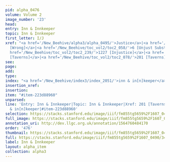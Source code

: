 ```yaml
---
pid: alpha_0476
volume: Volume 2
image_number: '23'
head: 
entry: Inn & Innkeeper
topic: Inn & Innkeeper
first_letter: I/J
xref: "<a href='/New_Beehive/alpha3/alpha_0495/'>Justice</a>|<a href='/New_Beehive/toc_vol2/toc2_058/'>5
  [Wrong]</a>|<a href='/New_Beehive/toc_vol2/toc2_058/'>6 [Unjust Substance]</a>|<a
  href='/New_Beehive/toc_vol2/toc2_239/'>1227 [Injustice]</a>|<a href='/New_Beehive/toc_vol2/toc2_077/'>201
  [Taverns]</a>|<a href='/New_Beehive/toc_vol2/toc2_078/'>201 [Taverns]</a>"
see: 
page: 
add: 
type: 
index: "<a href='/New_Beehive/index3/index_2051/'>inn & in[n]keeper</a>"
insertion_xref: 
insertion: 
item: "#item-223d88960"
unparsed: 
line: 'Entry: Inn & Innkeeper|Topic: Inn & Innkeeper|Xref: 201 [Taverns]|Index: inn
  & in[n]keeper|#item-223d88960'
selection: https://stacks.stanford.edu/image/iiif/fm855tg5659%2F1607_0490/343,2735,3009,558/full/0/default.jpg
full_image: https://stacks.stanford.edu/image/iiif/fm855tg5659%2F1607_0490/full/full/0/default.jpg
annotation_uri: http://dev.llgc.org.uk/annotation/1564760484170
order: '476'
thumbnail: https://stacks.stanford.edu/image/iiif/fm855tg5659%2F1607_0490/343,2735,600,180/250,/0/default.jpg
full: https://stacks.stanford.edu/image/iiif/fm855tg5659%2F1607_0490/343,2735,3009,558/full/0/default.jpg
label: Inn & Innkeeper
layout: alpha_item
collection: alpha3
---
```

